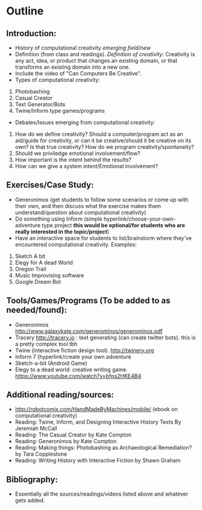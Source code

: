 # Outline

## Introduction:
- History of computational creativity *emerging field/new* 
- Definition (from class and readings). *Definition of creativity:*  Creativity is any act, idea, or product that changes an existing domain, or that transforms an existing domain into a new one.
- Include the video of "Can Computers Be Creative".
- Types of computational creativity:
1. Photobashing
2. Casual Creator
3. Text Generator/Bots
4. Twine/Inform type games/programs
- Debates/Issues emerging from computational creativity:
1. How do we define creativity? Should a computer/program act as an aid/guide for creativity, or can it be creative/should it be creative on its own? Is that true creativity? How do we program creativity/spontaneity?
2. Should we priviledge emotional involvement/flow?
3. How important is the intent behind the results?
4. How can we give a system intent/Emotional involvement?

## Exercises/Case Study:
- Generonimos (get students to follow some scenarios or come up with their own, and then discuss what the exercise makes them understand/question about computational creativity)
- Do something using Inform (simple hyperlink/choose-your-own-adventure type project **this would be optional/for students who are really interested in the topic/project**)
- Have an interactive space for students to list/brainstorm where they've encountered computational creativity. Examples:
1. Sketch A bit
2. Elegy for A dead World
3. Oregon Trail
4. Music Improvising software
5. Google Dream Bot

## Tools/Games/Programs (To be added to as needed/found):
- Generonimos http://www.galaxykate.com/generominos/generominos.pdf 
- Tracery http://tracery.io : text generating (can create twitter bots). this is a pretty complex tool tbh
- Twine (interactive fiction design tool). http://twinery.org
- Inform 7 (hyperlink/create your own adventure
- Sketch-a-bit (Android Game)
- Elegy to a dead world: creative writing game. https://www.youtube.com/watch?v=bfps2HKE4B4

## Additional reading/sources:
- http://robotcomix.com/HandMadeByMachines/mobile/ (ebook on computational creativity)
- Reading: Twine, Inform, and Designing Interactive History Texts By Jeremiah McCall
- Reading: The Casual Creator by Kate Compton
- Reading: Generonimos by Kate Compton
- Reading: Making things: Photobashing as Archaeological Remediation? by Tara Copplestone
- Reading: Writing History with Interactive Fiction by Shawn Graham

## Bibliography:
- Essentially all the sources/readings/videos listed above and whatever gets added.
